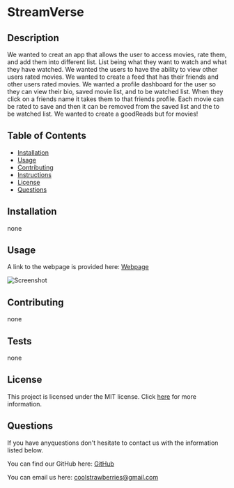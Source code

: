 # StreamVerse

## Description

We wanted to creat an app that allows the user to access movies, rate them, and add them into different list. List being what they want to watch and what they have watched. We wanted the users to have the ability to view other users rated movies. We wanted to create a feed that has their friends and other users rated movies. We wanted a profile dashboard for the user so they can view their bio, saved movie list, and to be watched list. When they click on a friends name it takes them to that friends profile. Each movie can be rated to save and then it can be removed from the saved list and the to be watched list. We wanted to create a goodReads but for movies!

## Table of Contents
* [Installation](#installation)
* [Usage](#usage)
* [Contributing](#contributing)
* [Instructions](#instructions)
* [License](#license)
* [Questions](#questions)

## Installation
none

## Usage

A link to the webpage is provided here: [Webpage](https://github.com/sweetkloid/readme-generator)

![Screenshot](images/test2.png)

## Contributing
none

## Tests
none

## License
This project is licensed under the MIT license. Click [here](https://opensource.org/licenses/MIT) for more information.

## Questions
If you have anyquestions don't hesitate to contact us with the information listed below.

You can find our GitHub here: [GitHub](https://github.com/sweetkloid/readme-generator)

You can email us here: coolstrawberries@gmail.com